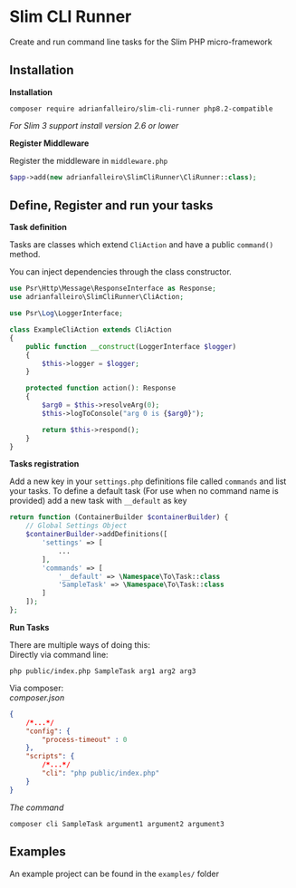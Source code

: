 # Slim CLI Runner

Create and run command line tasks for the Slim PHP micro-framework

## Installation

**Installation**

```
composer require adrianfalleiro/slim-cli-runner php8.2-compatible
```

*For Slim 3 support install version 2.6 or lower*

**Register Middleware**

Register the middleware in `middleware.php`

```php
$app->add(new adrianfalleiro\SlimCliRunner\CliRunner::class);
```

## Define, Register and run your tasks

**Task definition**

Tasks are classes which extend `CliAction` and have a public `command()` method.

You can inject dependencies through the class constructor.

```php
use Psr\Http\Message\ResponseInterface as Response;
use adrianfalleiro\SlimCliRunner\CliAction;

use Psr\Log\LoggerInterface;

class ExampleCliAction extends CliAction
{
    public function __construct(LoggerInterface $logger)
    {
        $this->logger = $logger;
    }

    protected function action(): Response
    {
        $arg0 = $this->resolveArg(0);
        $this->logToConsole("arg 0 is {$arg0}");

        return $this->respond();
    }
}
```

**Tasks registration**

Add a new key in your `settings.php` definitions file called `commands` and list your tasks.
To define a default task (For use when no command name is provided) add a new task with `__default` as key

```php
return function (ContainerBuilder $containerBuilder) {
    // Global Settings Object
    $containerBuilder->addDefinitions([
        'settings' => [
            ...
        ],
        'commands' => [
            '__default' => \Namespace\To\Task::class
            'SampleTask' => \Namespace\To\Task::class
        ]
    ]);
};
```

**Run Tasks**

There are multiple ways of doing this:  
Directly via command line:

```
php public/index.php SampleTask arg1 arg2 arg3
```

Via composer:  
_composer.json_

```json
{
    /*...*/
    "config": {
        "process-timeout" : 0
    },
    "scripts": {
        /*...*/
        "cli": "php public/index.php"
    }
}
```

_The command_

```
composer cli SampleTask argument1 argument2 argument3
```

## Examples

An example project can be found in the `examples/` folder
